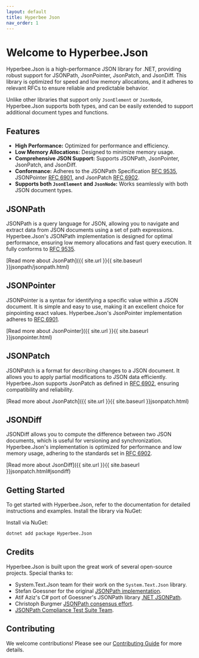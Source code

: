 ```yaml
---
layout: default
title: Hyperbee Json
nav_order: 1
---
```


# Welcome to Hyperbee.Json

Hyperbee.Json is a high-performance JSON library for .NET, providing robust support for JSONPath, JsonPointer, JsonPatch, and JsonDiff. 
This library is optimized for speed and low memory allocations, and it adheres to relevant RFCs to ensure reliable and predictable behavior.

Unlike other libraries that support only `JsonElement` or `JsonNode`, Hyperbee.Json supports both types, and can be easily extended to 
support additional document types and functions.

## Features

- **High Performance:** Optimized for performance and efficiency.
- **Low Memory Allocations:** Designed to minimize memory usage.
- **Comprehensive JSON Support:** Supports JSONPath, JsonPointer, JsonPatch, and JsonDiff.
- **Conformance:** Adheres to the JSONPath Specification [RFC 9535](https://www.rfc-editor.org/rfc/rfc9535.html), JSONPointer [RFC 6901](https://www.rfc-editor.org/rfc/rfc6901.html), and JsonPatch [RFC 6902](https://www.rfc-editor.org/rfc/rfc6902.html).
- **Supports both `JsonElement` and `JsonNode`:** Works seamlessly with both JSON document types.

## JSONPath

JSONPath is a query language for JSON, allowing you to navigate and extract data from JSON documents using a set of path expressions. 
Hyperbee.Json's JSONPath implementation is designed for optimal performance, ensuring low memory allocations and fast query execution. 
It fully conforms to [RFC 9535](https://www.rfc-editor.org/rfc/rfc9535.html).

[Read more about JsonPath]({{ site.url }}{{ site.baseurl }}jsonpath/jsonpath.html)

## JSONPointer

JSONPointer is a syntax for identifying a specific value within a JSON document. It is simple and easy to use, making it an excellent 
choice for pinpointing exact values. Hyperbee.Json's JsonPointer implementation adheres to [RFC 6901](https://www.rfc-editor.org/rfc/rfc6901.html).

[Read more about JsonPointer]({{ site.url }}{{ site.baseurl }}jsonpointer.html)

## JSONPatch

JSONPatch is a format for describing changes to a JSON document. It allows you to apply partial modifications to JSON data efficiently. 
Hyperbee.Json supports JsonPatch as defined in [RFC 6902](https://www.rfc-editor.org/rfc/rfc6902.html), ensuring compatibility and reliability.

[Read more about JsonPatch]({{ site.url }}{{ site.baseurl }}jsonpatch.html)

## JSONDiff

JSONDiff allows you to compute the difference between two JSON documents, which is useful for versioning and synchronization. 
Hyperbee.Json's implementation is optimized for performance and low memory usage, adhering to the standards set in [RFC 6902](https://www.rfc-editor.org/rfc/rfc6902.html).

[Read more about JsonDiff]({{ site.url }}{{ site.baseurl }}jsonpatch.html#jsondiff)

## Getting Started

To get started with Hyperbee.Json, refer to the documentation for detailed instructions and examples. Install the library via NuGet:

Install via NuGet:

```bash
dotnet add package Hyperbee.Json
```

## Credits

Hyperbee.Json is built upon the great work of several open-source projects. Special thanks to:

- System.Text.Json team for their work on the `System.Text.Json` library.
- Stefan Goessner for the original [JSONPath implementation](https://goessner.net/articles/JsonPath/).
- Atif Aziz's C# port of Goessner's JSONPath library [.NET JSONPath](https://github.com/atifaziz/JSONPath).  
- Christoph Burgmer [JSONPath consensus effort](https://cburgmer.github.io/json-path-comparison).
- [JSONPath Compliance Test Suite Team](https://github.com/jsonpath-standard/jsonpath-compliance-test-suite).

## Contributing

We welcome contributions! Please see our [Contributing Guide](https://github.com/Stillpoint-Software/.github/blob/main/.github/CONTRIBUTING.md) 
for more details.


